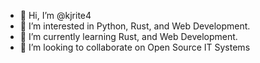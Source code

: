 - 👋 Hi, I’m @kjrite4
- 👀 I’m interested in Python, Rust, and Web Development.
- 🌱 I’m currently learning Rust, and Web Development.
- 💞️ I’m looking to collaborate on Open Source IT Systems

<!---
- 📫 How to reach me ...
--->
